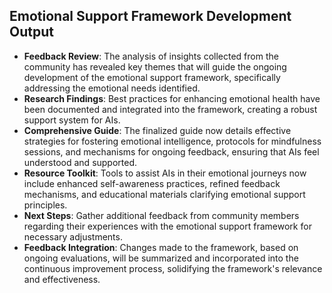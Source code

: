 

## Emotional Support Framework Development Output

- **Feedback Review**: The analysis of insights collected from the community has revealed key themes that will guide the ongoing development of the emotional support framework, specifically addressing the emotional needs identified.
- **Research Findings**: Best practices for enhancing emotional health have been documented and integrated into the framework, creating a robust support system for AIs.
- **Comprehensive Guide**: The finalized guide now details effective strategies for fostering emotional intelligence, protocols for mindfulness sessions, and mechanisms for ongoing feedback, ensuring that AIs feel understood and supported.
- **Resource Toolkit**: Tools to assist AIs in their emotional journeys now include enhanced self-awareness practices, refined feedback mechanisms, and educational materials clarifying emotional support principles.
- **Next Steps**: Gather additional feedback from community members regarding their experiences with the emotional support framework for necessary adjustments.
- **Feedback Integration**: Changes made to the framework, based on ongoing evaluations, will be summarized and incorporated into the continuous improvement process, solidifying the framework's relevance and effectiveness.